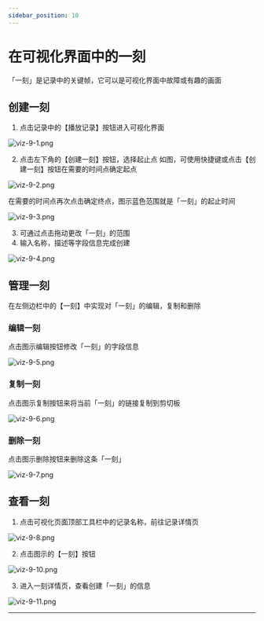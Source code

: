 ```yaml
---
sidebar_position: 10
---
```


# 在可视化界面中的一刻
 
「一刻」是记录中的关键帧，它可以是可视化界面中故障或有趣的画面

## 创建一刻

1. 点击记录中的【播放记录】按钮进入可视化界面
 
![viz-9-1.png](../img/viz-9-1.png)

2. 点击左下角的【创建一刻】按钮，选择起止点
如图，可使用快捷键或点击【创建一刻】按钮在需要的时间点确定起点
 
![viz-9-2.png](../img/viz-9-2.png)

在需要的时间点再次点击确定终点，图示蓝色范围就是「一刻」的起止时间

![viz-9-3.png](../img/viz-9-3.png)

3. 可通过点击拖动更改「一刻」的范围   
4. 输入名称，描述等字段信息完成创建
 
 ![viz-9-4.png](../img/viz-9-4.png)


## 管理一刻

在左侧边栏中的【一刻】中实现对「一刻」的编辑，复制和删除

### 编辑一刻

点击图示编辑按钮修改「一刻」的字段信息
 
 ![viz-9-5.png](../img/viz-9-5.png)

### 复制一刻

点击图示复制按钮来将当前「一刻」的链接复制到剪切板
 
 ![viz-9-6.png](../img/viz-9-6.png)

### 删除一刻

点击图示删除按钮来删除这条「一刻」
 
 ![viz-9-7.png](../img/viz-9-7.png)

## 查看一刻

1. 点击可视化页面顶部工具栏中的记录名称，前往记录详情页
 
 ![viz-9-8.png](../img/viz-9-8.png)

2. 点击图示的【一刻】按钮
 
 ![viz-9-10.png](../img/viz-9-10.png)

3. 进入一刻详情页，查看创建「一刻」的信息

 ![viz-9-11.png](../img/viz-9-11.png)

---


































